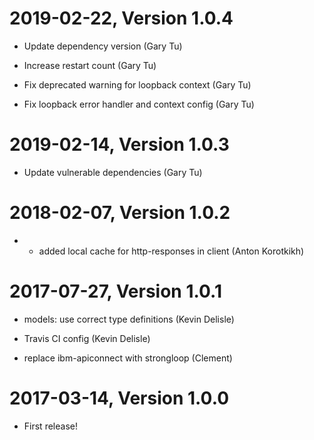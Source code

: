 2019-02-22, Version 1.0.4
=========================

 * Update dependency version (Gary Tu)

 * Increase restart count (Gary Tu)

 * Fix deprecated warning for loopback context (Gary Tu)

 * Fix loopback error handler and context config (Gary Tu)


2019-02-14, Version 1.0.3
=========================

 * Update vulnerable dependencies (Gary Tu)


2018-02-07, Version 1.0.2
=========================

 * - added local cache for http-responses in client (Anton Korotkikh)


2017-07-27, Version 1.0.1
=========================

 * models: use correct type definitions (Kevin Delisle)

 * Travis CI config (Kevin Delisle)

 * replace ibm-apiconnect with strongloop (Clement)


2017-03-14, Version 1.0.0
=========================

 * First release!
